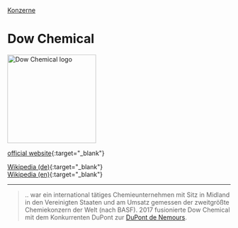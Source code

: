 [Konzerne](../konzerne.html)   

# Dow Chemical

<img src="https://upload.wikimedia.org/wikipedia/commons/9/98/Dow_Chemical_logo.svg" height="200" alt="Dow Chemical logo">

[official website](http://www.dow.com/){:target="_blank"}   

[Wikipedia (de)](https://de.wikipedia.org/wiki/Dow_Chemical){:target="_blank"}   
[Wikipedia (en)](https://en.wikipedia.org/wiki/Dow_Chemical_Company){:target="_blank"}   

---

> .. war ein international tätiges Chemieunternehmen mit Sitz in Midland in den Vereinigten Staaten und am Umsatz gemessen der zweitgrößte Chemiekonzern der Welt (nach BASF). 2017 fusionierte Dow Chemical mit dem Konkurrenten DuPont zur [DuPont de Nemours](../konzerne/dupont.html).
